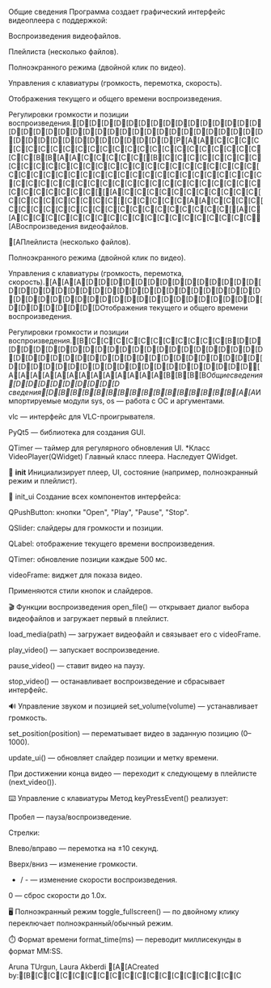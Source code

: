 Общие сведения
Программа создает графический интерфейс видеоплеера с поддержкой:

Воспроизведения видеофайлов.

Плейлиста (несколько файлов).

Полноэкранного режима (двойной клик по видео).

Управления с клавиатуры (громкость, перемотка, скорость).

Отображения текущего и общего времени воспроизведения.

Регулировки громкости и позиции воспроизведения.[D[D[D[D[D[D[D[D[D[D[D[D[D[D[D[D[D[D[D[D[D[D[D[D[D[D[D[D[D[D[D[D[D[D[D[D[D[D[D[D[D[D[D[D[D[D[D[D[D[Р[A[A[C[C[C[C[C[C[C[C[C[C[C[C[C[C[C[C[C[C[C[C[C[C[C[C[C[C[B[B[A[A[C[C[C[C[C[[B[C[C[C[C[C[C[C[C[C[C[C[C[C[C[C[C[C[C[C[C[C[C[C[C[C[C[C[C[C[C[C[C[C[C[C[C[C[C[C[C[C[C[C[C[C[C[C[C[C[C[C[C[C[C[C[C[C[C[C[C[C[C[C[C[C[C[C[C[C[C[C[C[C[C[C[C[[[A[C[C[C[C[C[C[C[C[C[C[C[C[C[C[C[C[C[C[C[C[[C[C[C[C[C[A[A[C[C[C[C[C[C[C[C[C[C[C[C[C[C[C[C[C[C[C[C[C[C[[A[C[A[C[C[C[C[C[C[C[C[C[C[C[C[C[C[C[C[C[C[C[AВоспроизведения видеофайлов.

[AПлейлиста (несколько файлов).

Полноэкранного режима (двойной клик по видео).

Управления с клавиатуры (громкость, перемотка, скорость).[A[A[A[D[D[D[D[D[D[D[D[D[D[D[D[D[D[D[D[D[D[D[D[D[D[D[D[D[D[D[D[D[D[D[D[D[D[D[D[D[D[D[D[D[D[D[D[D[D[D[D[D[D[D[D[D[D[D[D[D[D[D[D[D[D[DОтображения текущего и общего времени воспроизведения.

Регулировки громкости и позиции воспроизведения.[B[C[C[C[C[C[C[C[C[C[C[C[B[D[D[D[D[D[D[D[D[D[D[D[D[D[D[D[D[D[D[D[D[D[D[D[D[D[D[D[D[D[D[D[D[D[D[D[D[D[D[D[D[D[D[D[D[D[D[D[D[D[D[D[D[D[D[D[D[D[D[D[D[D[D[D[A[A[A[A[A[A[A[A[A[A[A[A[A[B[B[B[B*Общиесведения [D[D[D[D[D[D[D[D[D сведения[D[B[B[B[B[B[B[B[B[B[B[B[B[B[B[B[A[A*Импортируемые модули
sys, os — работа с ОС и аргументами.

vlc — интерфейс для VLC-проигрывателя.

PyQt5 — библиотека для создания GUI.

QTimer — таймер для регулярного обновления UI.
*Класс VideoPlayer(QWidget)
Главный класс плеера. Наследует QWidget.

🔹 __init__
Инициализирует плеер, UI, состояние (например, полноэкранный режим и плейлист).

🔹 init_ui
Создание всех компонентов интерфейса:

QPushButton: кнопки "Open", "Play", "Pause", "Stop".

QSlider: слайдеры для громкости и позиции.

QLabel: отображение текущего времени воспроизведения.

QTimer: обновление позиции каждые 500 мс.

videoFrame: виджет для показа видео.

Применяются стили кнопок и слайдеров.

🎬 Функции воспроизведения
open_file() — открывает диалог выбора видеофайлов и загружает первый в плейлист.

load_media(path) — загружает видеофайл и связывает его с videoFrame.

play_video() — запускает воспроизведение.

pause_video() — ставит видео на паузу.

stop_video() — останавливает воспроизведение и сбрасывает интерфейс.

🔊 Управление звуком и позицией
set_volume(volume) — устанавливает громкость.

set_position(position) — перематывает видео в заданную позицию (0–1000).

update_ui() — обновляет слайдер позиции и метку времени.

При достижении конца видео — переходит к следующему в плейлисте (next_video()).

⌨️ Управление с клавиатуры
Метод keyPressEvent() реализует:

Пробел — пауза/воспроизведение.

Стрелки:

Влево/вправо — перемотка на ±10 секунд.

Вверх/вниз — изменение громкости.

+ / - — изменение скорости воспроизведения.

0 — сброс скорости до 1.0x.

🖥️ Полноэкранный режим
toggle_fullscreen() — по двойному клику переключает полноэкранный/обычный режим.

⏱️ Формат времени
format_time(ms) — переводит миллисекунды в формат MM:SS.

Aruna TUrgun, Laura Akberdi
[A[ACreated by:[B[C[C[C[C[C[C[C[C[C[C[C[C[C[C[C[C[C